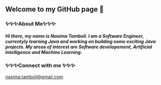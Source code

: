 ## Welcome to my GitHub page 👋

<!--
**nasimatamboli/NasimaTamboli** is a ✨ _special_ ✨ repository because its `README.md` (this file) appears on your GitHub profile.

Here are some ideas to get you started:

- 🔭 I’m currently working on ...
- 🌱 I’m currently learning ...
- 👯 I’m looking to collaborate on ...
- 🤔 I’m looking for help with ...
- 💬 Ask me about ...
- 📫 How to reach me: ...
- 😄 Pronouns: ...
- ⚡ Fun fact: ...
-->

### ✨✨✨About Me✨✨✨ 

##### Hi there, my name is Nasima Tamboli. I am a Software Engineer, currentyly learning Java and working on building some exciting Java projects. My areas of interest are Software developement, Artificial Intelligence and Machine Learning.

### ✨✨✨Connect with me ✨✨✨
nasima.tamboli@gmail.com
